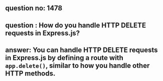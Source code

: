 
      
## question no: 1478

## question : How do you handle HTTP DELETE requests in Express.js?

## answer: You can handle HTTP DELETE requests in Express.js by defining a route with `app.delete()`, similar to how you handle other HTTP methods.
      